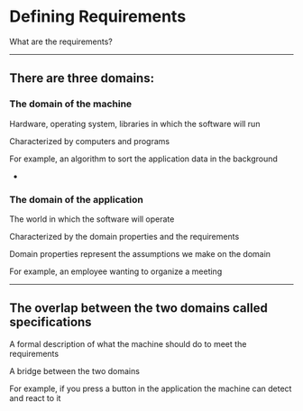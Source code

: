 # Defining Requirements

What are the requirements?

***

## There are three domains:

### The domain of the machine

Hardware, operating system, libraries in which the software will run

Characterized by computers and programs

For example, an algorithm to sort the application data in the background

-

### The domain of the application

The world in which the software will operate

Characterized by the domain properties and the requirements

Domain properties represent the assumptions we make on the domain

For example, an employee wanting to organize a meeting

***

## The overlap between the two domains called specifications

A formal description of what the machine should do to meet the requirements

A bridge between the two domains

For example, if you press a button in the application the machine can detect and react to it
